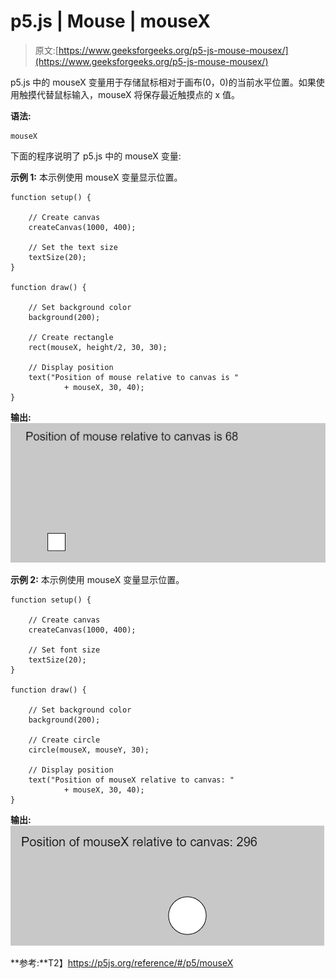 # p5.js | Mouse | mouseX

> 原文:[https://www.geeksforgeeks.org/p5-js-mouse-mousex/](https://www.geeksforgeeks.org/p5-js-mouse-mousex/)

p5.js 中的 mouseX 变量用于存储鼠标相对于画布(0，0)的当前水平位置。如果使用触摸代替鼠标输入，mouseX 将保存最近触摸点的 x 值。

**语法:**

```
mouseX
```

下面的程序说明了 p5.js 中的 mouseX 变量:

**示例 1:** 本示例使用 mouseX 变量显示位置。

```
function setup() {

    // Create canvas
    createCanvas(1000, 400);

    // Set the text size
    textSize(20); 
}

function draw() {

    // Set background color
    background(200);

    // Create rectangle
    rect(mouseX, height/2, 30, 30);

    // Display position
    text("Position of mouse relative to canvas is "
            + mouseX, 30, 40);
}
```

**输出:**
![](img/81a11cff73fc92deeea95e951bb3f4ae.png)

**示例 2:** 本示例使用 mouseX 变量显示位置。

```
function setup() {

    // Create canvas
    createCanvas(1000, 400);

    // Set font size
    textSize(20);
}

function draw() {

    // Set background color
    background(200);

    // Create circle
    circle(mouseX, mouseY, 30);

    // Display position
    text("Position of mouseX relative to canvas: "
            + mouseX, 30, 40);
}
```

**输出:**
![](img/11c4c80a7009f9cb7e865eddfe61b64a.png)

**参考:**T2】https://p5js.org/reference/#/p5/mouseX
